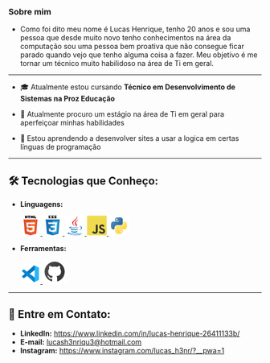 <img align="center">
<h3 align="left">Sobre mim</h3>
<p>

 - Como foi dito meu nome é Lucas Henrique, tenho 20 anos e sou uma pessoa que desde muito novo tenho conhecimentos na área da computação sou uma pessoa bem proativa que não consegue ficar parado quando vejo que tenho alguma coisa a fazer. Meu objetivo é me tornar um técnico muito habilidoso na área de Ti em geral.
</p>

--- 

- 🎓 Atualmente estou cursando **Técnico em Desenvolvimento de Sistemas na Proz Educação**

- 🚀 Atualmente procuro um estágio na área de Ti em geral para aperfeiçoar minhas habilidades

- 🌱 Estou aprendendo a desenvolver sites a usar a logica em certas línguas de programação

---

## 🛠 Tecnologias que Conheço:

- **Linguagens:**  <p align="left"> <a href="https://www.w3.org/html/" target="_blank" rel="noreferrer"> <img src="https://raw.githubusercontent.com/devicons/devicon/master/icons/html5/html5-original-wordmark.svg" alt="html5" width="40" height="40"/> </a> <a href="https://www.w3schools.com/css/" target="_blank" rel="noreferrer"> <img src="https://raw.githubusercontent.com/devicons/devicon/master/icons/css3/css3-original-wordmark.svg" alt="css3" width="40" height="40"/>  </a> <a href="https://www.java.com" target="_blank" rel="noreferrer"> <img src="https://raw.githubusercontent.com/devicons/devicon/master/icons/java/java-original.svg" alt="java" width="40" height="40"/> </a> <a href="https://developer.mozilla.org/en-US/docs/Web/JavaScript" target="_blank" rel="noreferrer"> <img src="https://raw.githubusercontent.com/devicons/devicon/master/icons/javascript/javascript-original.svg" alt="javascript" width="40" height="40"/> </a> <a href="https://www.python.org" target="_blank" rel="noreferrer"> <img src="https://raw.githubusercontent.com/devicons/devicon/master/icons/python/python-original.svg" alt="python" width="40" height="40"/> </a> </p>

- **Ferramentas:** <p align="left"> <a href="https://code.visualstudio.com/download" target="_blank" rel="noreferrer"> <img src="https://github.com/0bs1dian-hub/0bs1dian-hub/blob/main/icons8-visual-studio-code-2019-48.png" width="40" height="40"/> <a href="https://github.com" target="_balck" rel="noreferrer"> <img src="https://github.com/0bs1dian-hub/0bs1dian-hub/blob/main/icons8-github-48.png"> </a>

---

## 📩 Entre em Contato:

- **LinkedIn:** https://www.linkedin.com/in/lucas-henrique-26411133b/
- **E-mail:** lucash3nriqu3@hotmail.com
- **Instagram:** https://www.instagram.com/lucas_h3nr/?__pwa=1

  


